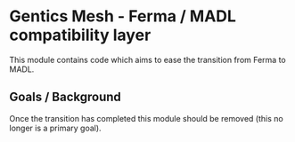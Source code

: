 # Gentics Mesh - Ferma / MADL compatibility layer

This module contains code which aims to ease the transition from Ferma to MADL.

## Goals / Background

Once the transition has completed this module should be removed (this no longer is a primary goal).
